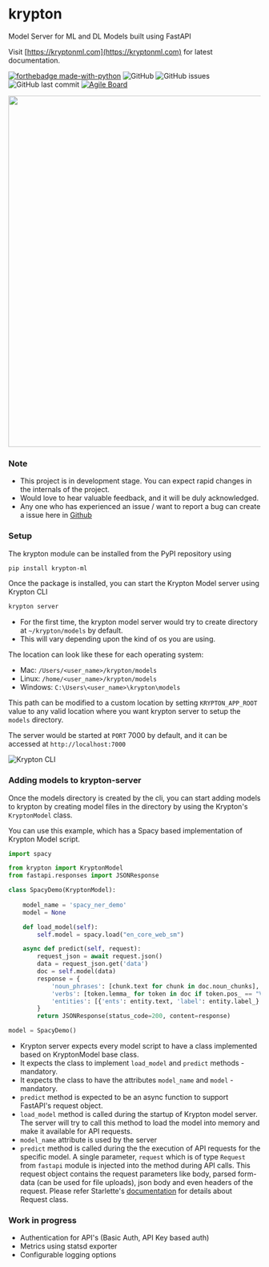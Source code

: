 # krypton

Model Server for ML and DL Models built using FastAPI

Visit [https://kryptonml.com](https://kryptonml.com) for latest documentation.

[![forthebadge made-with-python](http://ForTheBadge.com/images/badges/made-with-python.svg)](https://www.python.org/)
![GitHub](https://img.shields.io/github/license/saivarunk/krypton?style=flat-square)
![GitHub issues](https://img.shields.io/github/issues/saivarunk/krypton?style=flat-square)
![GitHub last commit](https://img.shields.io/github/last-commit/saivarunk/krypton?style=flat-square)
[![Agile Board](https://img.shields.io/badge/YouTrack-Agile%20Board-brightgreen?style=flat-square)](https://krypton.myjetbrains.com/youtrack/agiles/115-0/116-2)

<img src="assets/krypton_small.png" width="700">

### Note
- This project is in development stage. You can expect rapid changes in the internals of the project.
- Would love to hear valuable feedback, and it will be duly acknowledged.
- Any one who has experienced an issue / want to report a bug can create a issue here in [Github](https://github.com/saivarunk/krypton/issues)

### Setup

The krypton module can be installed from the PyPI repository using
```bash
pip install krypton-ml
```

Once the package is installed, you can start the Krypton Model server using Krypton CLI
```bash
krypton server
```

- For the first time, the krypton model server would try to create directory at ```~/krypton/models``` by default.
- This will vary depending upon the kind of os you are using.

The location can look like these for each operating system:

- Mac:  ```/Users/<user_name>/krypton/models```
- Linux: ```/home/<user_name>/krypton/models```
- Windows: ```C:\Users\<user_name>\krypton\models```

This path can be modified to a custom location by setting ```KRYPTON_APP_ROOT``` value to any valid 
location where you want krypton server to setup the ```models``` directory.

The server would be started at ```PORT``` 7000 by default, and it can be accessed at ```http://localhost:7000```

![Krypton CLI](assets/krypton_cli.png)

### Adding models to krypton-server

Once the models directory is created by the cli, you can start adding models to krypton by creating model 
files in the directory by using the Krypton's ```KryptonModel``` class.

You can use this example, which has a Spacy based implementation of Krypton Model script.

```python
import spacy

from krypton import KryptonModel
from fastapi.responses import JSONResponse

class SpacyDemo(KryptonModel):
    
    model_name = 'spacy_ner_demo'
    model = None

    def load_model(self):
        self.model = spacy.load("en_core_web_sm")

    async def predict(self, request):
        request_json = await request.json()
        data = request_json.get('data')
        doc = self.model(data)
        response = {
            'noun_phrases': [chunk.text for chunk in doc.noun_chunks],
            'verbs': [token.lemma_ for token in doc if token.pos_ == "VERB"],
            'entities': [{'ents': entity.text, 'label': entity.label_} for entity in doc.ents]
        }
        return JSONResponse(status_code=200, content=response)

model = SpacyDemo()
```

- Krypton server expects every model script to have a class implemented based on KryptonModel base class.
- It expects the class to implement ```load_model``` and ```predict``` methods - mandatory.
- It expects the class to have the attributes ```model_name``` and ```model``` - mandatory.
- ```predict``` method is expected to be an async function to support FastAPI's request object.
- ```load_model``` method is called during the startup of Krypton model server. The server will try to call this 
method to load the model into memory and make it available for API requests.
- ```model_name``` attribute is used by the server 
- ```predict``` method is called during the the execution of API requests for the specific model. A single parameter, 
`request` which is of type `Request`  from `fastapi` module is injected into the method during API calls. 
This request object contains the request parameters like body, parsed form-data (can be used for file uploads), 
json body and even headers of the request. Please refer Starlette's [documentation](https://www.starlette.io/requests/) for details about Request class.

### Work in progress
- Authentication for API's (Basic Auth, API Key based auth)
- Metrics using statsd exporter
- Configurable logging options
